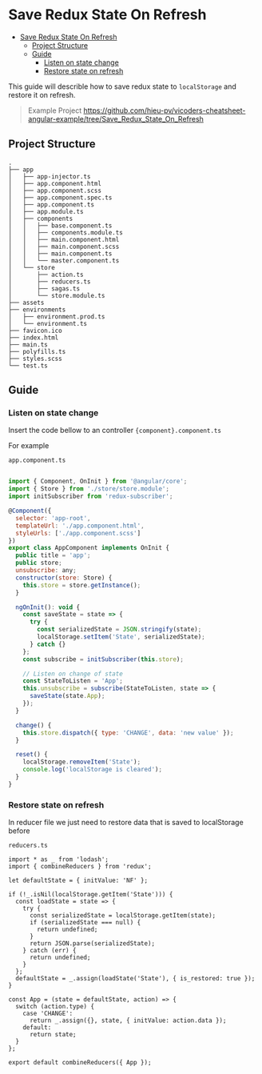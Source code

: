 # Save Redux State On Refresh

- [Save Redux State On Refresh](#save-redux-state-on-refresh)
  - [Project Structure](#project-structure)
  - [Guide](#guide)
    - [Listen on state change](#listen-on-state-change)
    - [Restore state on refresh](#restore-state-on-refresh)


This guide will describle how to save redux state to `localStorage` and restore it on refresh.

> Example Project https://github.com/hieu-pv/vicoders-cheatsheet-angular-example/tree/Save_Redux_State_On_Refresh

## Project Structure



```
.
├── app
│   ├── app-injector.ts
│   ├── app.component.html
│   ├── app.component.scss
│   ├── app.component.spec.ts
│   ├── app.component.ts
│   ├── app.module.ts
│   ├── components
│   │   ├── base.component.ts
│   │   ├── components.module.ts
│   │   ├── main.component.html
│   │   ├── main.component.scss
│   │   ├── main.component.ts
│   │   └── master.component.ts
│   └── store
│       ├── action.ts
│       ├── reducers.ts
│       ├── sagas.ts
│       └── store.module.ts
├── assets
├── environments
│   ├── environment.prod.ts
│   └── environment.ts
├── favicon.ico
├── index.html
├── main.ts
├── polyfills.ts
├── styles.scss
└── test.ts
```

## Guide

### Listen on state change

Insert the code bellow to an controller `{component}.component.ts`

For example

`app.component.ts`

```javascript

import { Component, OnInit } from '@angular/core';
import { Store } from './store/store.module';
import initSubscriber from 'redux-subscriber';

@Component({
  selector: 'app-root',
  templateUrl: './app.component.html',
  styleUrls: ['./app.component.scss']
})
export class AppComponent implements OnInit {
  public title = 'app';
  public store;
  unsubscribe: any;
  constructor(store: Store) {
    this.store = store.getInstance();
  }

  ngOnInit(): void {
    const saveState = state => {
      try {
        const serializedState = JSON.stringify(state);
        localStorage.setItem('State', serializedState);
      } catch {}
    };
    const subscribe = initSubscriber(this.store);

    // Listen on change of state
    const StateToListen = 'App';
    this.unsubscribe = subscribe(StateToListen, state => {
      saveState(state.App);
    });
  }

  change() {
    this.store.dispatch({ type: 'CHANGE', data: 'new value' });
  }

  reset() {
    localStorage.removeItem('State');
    console.log('localStorage is cleared');
  }
}


```

### Restore state on refresh

In reducer file we just need to restore data that is saved to localStorage before

`reducers.ts`

```
import * as _ from 'lodash';
import { combineReducers } from 'redux';

let defaultState = { initValue: 'NF' };

if (!_.isNil(localStorage.getItem('State'))) {
  const loadState = state => {
    try {
      const serializedState = localStorage.getItem(state);
      if (serializedState === null) {
        return undefined;
      }
      return JSON.parse(serializedState);
    } catch (err) {
      return undefined;
    }
  };
  defaultState = _.assign(loadState('State'), { is_restored: true });
}

const App = (state = defaultState, action) => {
  switch (action.type) {
    case 'CHANGE':
      return _.assign({}, state, { initValue: action.data });
    default:
      return state;
  }
};

export default combineReducers({ App });

```